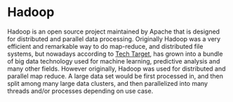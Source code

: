 # Hadoop

Hadoop is an open source project maintained by Apache that is designed for distributed and parallel data processing. Originally Hadoop was a very efficient and remarkable way to do map-reduce, and distributed file systems, but nowadays according to [Tech Target](https://searchdatamanagement.techtarget.com/definition/Hadoop), has grown into a bundle of big data technology used for machine learning, predictive analysis and many other fields. However originally, Hadoop was used for distributed and parallel map reduce. A large data set would be first processed in, and then split among many large data clusters, and then parallelized into many threads and/or processes depending on use case. 
